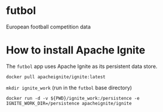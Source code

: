# futbol
European football competition data

# How to install Apache Ignite

The `futbol` app uses Apache Ignite as its persistent data store. 

`docker pull apacheignite/ignite:latest`

`mkdir ignite_work` (run in the `futbol` base directory)

`docker run -d -v ${PWD}/ignite_work:/persistence -e IGNITE_WORK_DIR=/persistence apacheignite/ignite`
